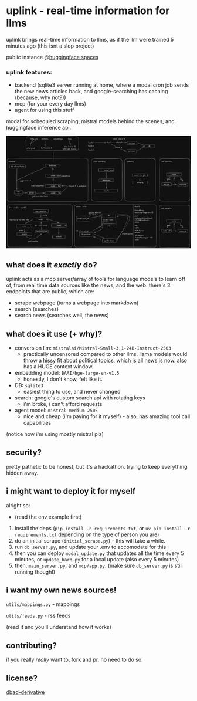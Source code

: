 # uplink - real-time information for llms
uplink brings real-time information to llms, as if the llm were trained 5 minutes ago
(this isnt a slop project)

public instance @[huggingface spaces](https://huggingface.co/spaces/aldigobbler/uplink-mcp)

### uplink features:
- backend (sqlite3 server running at home, where a modal cron job sends the new news articles back, and google-searching has caching (because, why not?))
- mcp (for your every day llms)
- agent for using this stuff

modal for scheduled scraping, mistral models behind the scenes, and huggingface inference api.

![backend info](assets/info.png)

## what does it *exactly* do?

uplink acts as a mcp server/array of tools for language models to learn off of, from real time data sources like the news, and the web.
there's 3 endpoints that are public, which are:
- scrape webpage (turns a webpage into markdown)
- search (searches)
- search news (searches well, the news)

## what does it use (+ why)?
- conversion llm: `mistralai/Mistral-Small-3.1-24B-Instruct-2503`
    - practically uncensored compared to other llms. llama models would throw a hissy fit about political topics, which is all news is now. also has a HUGE context window.
- embedding model: `BAAI/bge-large-en-v1.5`
    - honestly, I don't know, felt like it.
- DB: `sqlite3`
    - easiest thing to use, and never changed
- search: google's custom search api with rotating keys
    - i'm broke, i can't afford requests
- agent model: `mistral-medium-2505`
    - nice and cheap (i'm paying for it myself) - also, has amazing tool call capabilities

(notice how i'm using mostly mistral plz)

## security?
pretty pathetic to be honest, but it's a hackathon. trying to keep everything hidden away.

## i might want to deploy it for myself

alright so:
- (read the env example first)
1. install the deps (`pip install -r requirements.txt`, or `uv pip install -r requirements.txt` depending on the type of person you are)
2. do an initial scrape (`initial_scrape.py`) -  this will take a while.
3. run `db_server.py`, and update your .env to accomodate for this
4. then you can deploy `modal_update.py` that updates all the time every 5 minutes, or `update_hard.py` for a local update (also every 5 minutes)
5. then, `main_server.py`, and `mcp/app.py`. (make sure `db_server.py` is still running though!)

## i want my own news sources!
`utils/mappings.py` - mappings

`utils/feeds.py` - rss feeds

(read it and you'll understand how it works)

## contributing?
if you really *really* want to, fork and pr. no need to do so.

## license?
[dbad-derivative](license)